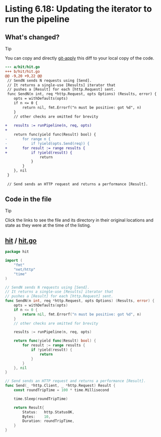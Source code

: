 # Listing 6.18: Updating the iterator to run the pipeline

## What's changed?

> [!TIP]
> You can copy and directly [git-apply](https://tldr.inbrowser.app/pages/common/git-apply) this diff to your local copy of the code.

```diff
--- a/hit/hit.go
+++ b/hit/hit.go
@@ -9,20 +9,22 @@
 // SendN sends N requests using [Send].
 // It returns a single-use [Results] iterator that
 // pushes a [Result] for each [http.Request] sent.
 func SendN(n int, req *http.Request, opts Options) (Results, error) {
 	opts = withDefaults(opts)
 	if n <= 0 {
 		return nil, fmt.Errorf("n must be positive: got %d", n)
 	}
 	// other checks are omitted for brevity
 
+	results := runPipeline(n, req, opts)
+
 	return func(yield func(Result) bool) {
-		for range n {
-			if !yield(opts.Send(req)) {
+		for result := range results {
+			if !yield(result) {
 				return
 			}
 		}
 	}, nil
 }
 
 // Send sends an HTTP request and returns a performance [Result].

```
## Code in the file

> [!TIP]
> Click the links to see the file and its directory in their original locations and state as they were at the time of the listing.

## [hit](https://github.com/inancgumus/gobyexample/blob/cefd752469be94ab8d418da537e95638211915ca/hit) / [hit.go](https://github.com/inancgumus/gobyexample/blob/cefd752469be94ab8d418da537e95638211915ca/hit/hit.go)

```go
package hit

import (
	"fmt"
	"net/http"
	"time"
)

// SendN sends N requests using [Send].
// It returns a single-use [Results] iterator that
// pushes a [Result] for each [http.Request] sent.
func SendN(n int, req *http.Request, opts Options) (Results, error) {
	opts = withDefaults(opts)
	if n <= 0 {
		return nil, fmt.Errorf("n must be positive: got %d", n)
	}
	// other checks are omitted for brevity

	results := runPipeline(n, req, opts)

	return func(yield func(Result) bool) {
		for result := range results {
			if !yield(result) {
				return
			}
		}
	}, nil
}

// Send sends an HTTP request and returns a performance [Result].
func Send(_ *http.Client, _ *http.Request) Result {
	const roundTripTime = 100 * time.Millisecond

	time.Sleep(roundTripTime)

	return Result{
		Status:   http.StatusOK,
		Bytes:    10,
		Duration: roundTripTime,
	}
}
```

